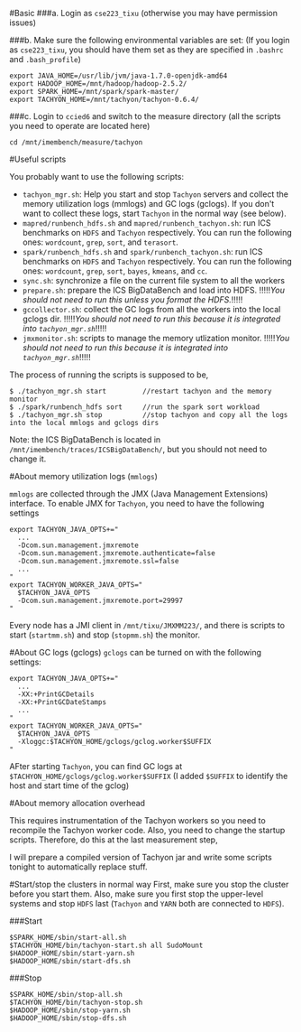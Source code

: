#Basic
###a. Login as `cse223_tixu` 
(otherwise you may have permission issues)

###b. Make sure the following environmental variables are set:
(If you login as `cse223_tixu`, you should have them set as they are specified in `.bashrc` and `.bash_profile`)
```
export JAVA_HOME=/usr/lib/jvm/java-1.7.0-openjdk-amd64
export HADOOP_HOME=/mnt/hadoop/hadoop-2.5.2/
export SPARK_HOME=/mnt/spark/spark-master/
export TACHYON_HOME=/mnt/tachyon/tachyon-0.6.4/
```

###c. Login to `ccied6` and switch to the measure directory
(all the scripts you need to operate are located here)
```
cd /mnt/imembench/measure/tachyon
```

#Useful scripts

You probably want to use the following scripts:
- `tachyon_mgr.sh`: Help you start and stop `Tachyon` servers and collect the memory utilization logs (mmlogs) and GC logs (gclogs). If you don't want to collect these logs, start `Tachyon` in the normal way (see below).
- `mapred/runbench_hdfs.sh` and `mapred/runbench_tachyon.sh`: run ICS benchmarks on `HDFS` and `Tachyon` respectively. You can run the following ones: `wordcount`, `grep`, `sort`, and `terasort`.
- `spark/runbench_hdfs.sh` and `spark/runbench_tachyon.sh`: run ICS benchmarks on `HDFS` and `Tachyon` respectively. You can run the following ones: `wordcount`, `grep`, `sort`, `bayes`, `kmeans`, and `cc`.
- `sync.sh`: synchronize a file on the current file system to all the workers
- `prepare.sh`: prepare the ICS BigDataBench and load into HDFS. !!!!!*You should not need to run this unless you format the HDFS.*!!!!!
- `gccollector.sh`: collect the GC logs from all the workers into the local gclogs dir. !!!!!*You should not need to run this because it is integrated into `tachyon_mgr.sh`*!!!!!
- `jmxmonitor.sh`: scripts to manage the memory utlization monitor. !!!!!*You should not need to run this because it is integrated into `tachyon_mgr.sh`*!!!!!

The process of running the scripts is supposed to be,
```
$ ./tachyon_mgr.sh start         //restart tachyon and the memory monitor
$ ./spark/runbench_hdfs sort     //run the spark sort workload
$ ./tachyon_mgr.sh stop          //stop tachyon and copy all the logs into the local mmlogs and gclogs dirs
```
Note: the ICS BigDataBench is located in `/mnt/imembench/traces/ICSBigDataBench/`, but you should not need to change it.

#About memory utilization logs (`mmlogs`)

`mmlogs` are collected through the JMX (Java Management Extensions) interface. To enable JMX for `Tachyon`, you need to
have the following settings
```
export TACHYON_JAVA_OPTS+="
  ...
  -Dcom.sun.management.jmxremote
  -Dcom.sun.management.jmxremote.authenticate=false
  -Dcom.sun.management.jmxremote.ssl=false
  ...
"
export TACHYON_WORKER_JAVA_OPTS="
  $TACHYON_JAVA_OPTS
  -Dcom.sun.management.jmxremote.port=29997
"
```
Every node has a JMI client in ```/mnt/tixu/JMXMM223/```, and there is scripts to start (```startmm.sh```) and stop (```stopmm.sh```) the monitor. 

#About GC logs (gclogs)
`gclogs` can be turned on with the following settings:
```
export TACHYON_JAVA_OPTS+="
  ...
  -XX:+PrintGCDetails
  -XX:+PrintGCDateStamps
  ...
"
export TACHYON_WORKER_JAVA_OPTS="
  $TACHYON_JAVA_OPTS
  -Xloggc:$TACHYON_HOME/gclogs/gclog.worker$SUFFIX
"
```
AFter starting `Tachyon`, you can find GC logs at `$TACHYON_HOME/gclogs/gclog.worker$SUFFIX` (I added `$SUFFIX` to identify the host and start time of the gclog)

#About memory allocation overhead 

This requires instrumentation of the Tachyon workers so you need to recompile the Tachyon worker code. Also, you need to change the startup scripts. Therefore, do this at the last measurement step, 

I will prepare a compiled version of Tachyon jar and write some scripts tonight to automatically replace stuff.


#Start/stop the clusters in normal way
First, make sure you stop the cluster before you start them. Also, make sure you first stop the upper-level systems and stop `HDFS` last (`Tachyon` and `YARN` both are connected to `HDFS`).

###Start
```
$SPARK_HOME/sbin/start-all.sh
$TACHYON_HOME/bin/tachyon-start.sh all SudoMount
$HADOOP_HOME/sbin/start-yarn.sh
$HADOOP_HOME/sbin/start-dfs.sh
```
###Stop
```
$SPARK_HOME/sbin/stop-all.sh
$TACHYON_HOME/bin/tachyon-stop.sh
$HADOOP_HOME/sbin/stop-yarn.sh
$HADOOP_HOME/sbin/stop-dfs.sh
```


